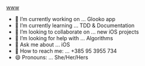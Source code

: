 

[www](https://marinahuber.com)

- 🔭 I’m currently working on ... Glooko app
- 🌱 I’m currently learning ... TDD & Documentation
- 👯 I’m looking to collaborate on ... new iOS projects
- 🤔 I’m looking for help with ... Algorithms
- 💬 Ask me about ... iOS
- 📲 How to reach me: ... +385 95 3955 734
- 😄 Pronouns: ... She/Her/Hers
